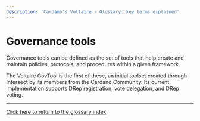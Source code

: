 ```yaml
---
description: 'Cardano’s Voltaire - Glossary: key terms explained'
---
```


# Governance tools

Governance tools can be defined as the set of tools that help create and maintain policies, protocols, and procedures within a given framework.

The Voltaire GovTool is the first of these, an initial toolset created through Intersect by its members from the Cardano Community. Its current implementation supports DRep registration, vote delegation, and DRep voting.

***

[Click here to return to the glossary index](../)
